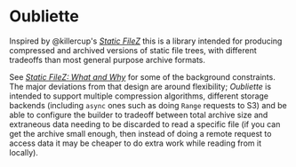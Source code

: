 # Oubliette

Inspired by @killercup's [_Static FileZ_][static-filez] this is a library intended
for producing compressed and archived versions of static file trees, with
different tradeoffs than most general purpose archive formats.

See [_Static FileZ: What and Why_][what-and-why] for some of the background
constraints. The major deviations from that design are around flexibility;
_Oubliette_ is intended to support multiple compression algorithms, different
storage backends (including `async` ones such as doing `Range` requests to S3)
and be able to configure the builder to tradeoff between total archive size and
extraneous data needing to be discarded to read a specific file (if you can get
the archive small enough, then instead of doing a remote request to access data
it may be cheaper to do extra work while reading from it locally).

[static-filez]: https://github.com/killercup/static-filez
[what-and-why]: https://github.com/killercup/static-filez#what-and-why
